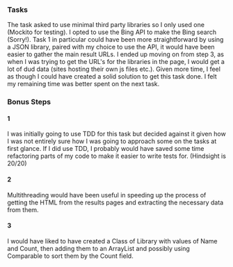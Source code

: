 ### Tasks

The task asked to use minimal third party libraries so I only used one (Mockito for testing). I opted to use the Bing API to make the Bing search (Sorry!).
Task 1 in particular could have been more straightforward by using a JSON library, paired with my choice to use the API, it would have been easier to gather the main result URLs.
I ended up moving on from step 3, as when I was trying to get the URL's for the libraries in the page, I would get a lot of dud data (sites hosting their own js files etc.).
Given more time, I feel as though I could have created a solid solution to get this task done. I felt my remaining time was better spent on the next task.

### Bonus Steps

#### 1

I was initially going to use TDD for this task but decided against it given how I was not entirely sure how I was going to approach some on the tasks at first glance.
If I did use TDD, I probably would have saved some time refactoring parts of my code to make it easier to write tests for. (Hindsight is 20/20)

#### 2

Multithreading would have been useful in speeding up the process of getting the HTML from the results pages and extracting the necessary data from them.

#### 3

I would have liked to have created a Class of Library with values of Name and Count, then adding them to an ArrayList and possibly using Comparable to sort them by the Count field.
